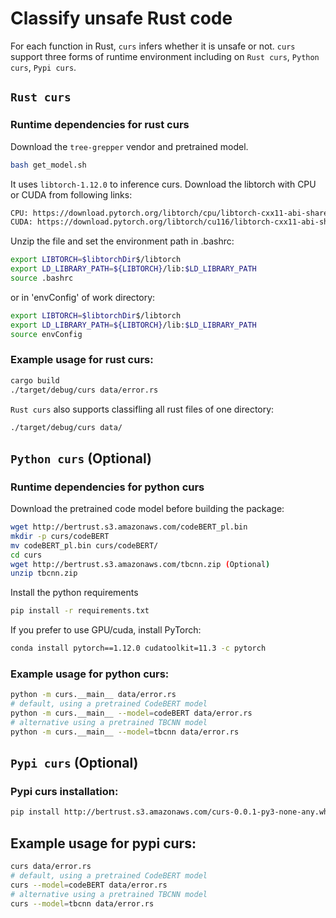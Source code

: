 # Classify unsafe Rust code

For each function in Rust, ```curs``` infers whether it is unsafe or not.
```curs``` support three forms of runtime environment including on ```Rust curs```, ```Python curs```, ```Pypi curs```.

## ```Rust curs```
### Runtime dependencies for rust curs

Download the `tree-grepper` vendor and pretrained model.
```bash
bash get_model.sh
```
It uses `libtorch-1.12.0` to inference curs. Download the libtorch with CPU or CUDA from following links:
```bash
CPU: https://download.pytorch.org/libtorch/cpu/libtorch-cxx11-abi-shared-with-deps-1.12.0%2Bcpu.zip
CUDA: https://download.pytorch.org/libtorch/cu116/libtorch-cxx11-abi-shared-with-deps-1.12.0%2Bcu116.zip
```
Unzip the file and set the environment path in .bashrc:

```bash
export LIBTORCH=$libtorchDir$/libtorch
export LD_LIBRARY_PATH=${LIBTORCH}/lib:$LD_LIBRARY_PATH
source .bashrc
```
or in 'envConfig' of work directory:
```bash
export LIBTORCH=$libtorchDir$/libtorch
export LD_LIBRARY_PATH=${LIBTORCH}/lib:$LD_LIBRARY_PATH
source envConfig
```
### Example usage for rust curs:

```bash
cargo build
./target/debug/curs data/error.rs
```
```Rust curs``` also supports classifling all rust files of one directory:
```bash
./target/debug/curs data/
```

## ```Python curs``` (Optional)

### Runtime dependencies for python curs

Download the pretrained code model before building the package:
```bash
wget http://bertrust.s3.amazonaws.com/codeBERT_pl.bin
mkdir -p curs/codeBERT
mv codeBERT_pl.bin curs/codeBERT/
cd curs
wget http://bertrust.s3.amazonaws.com/tbcnn.zip (Optional)
unzip tbcnn.zip
```
Install the python requirements
```bash
pip install -r requirements.txt
```
If you prefer to use GPU/cuda, install PyTorch:
```bash
conda install pytorch==1.12.0 cudatoolkit=11.3 -c pytorch
```
### Example usage for python curs:

```bash
python -m curs.__main__ data/error.rs
# default, using a pretrained CodeBERT model
python -m curs.__main__ --model=codeBERT data/error.rs
# alternative using a pretrained TBCNN model
python -m curs.__main__ --model=tbcnn data/error.rs
```

## ```Pypi curs``` (Optional)
### Pypi curs installation:

```bash
pip install http://bertrust.s3.amazonaws.com/curs-0.0.1-py3-none-any.whl
```

## Example usage for pypi curs:

```bash
curs data/error.rs
# default, using a pretrained CodeBERT model
curs --model=codeBERT data/error.rs
# alternative using a pretrained TBCNN model
curs --model=tbcnn data/error.rs
```